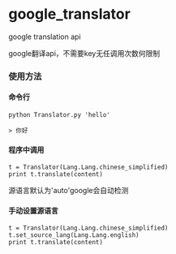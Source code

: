 # google_translator

google translation api

google翻译api，不需要key无任调用次数何限制

### 使用方法
#### 命令行
```
python Translator.py 'hello'
	
> 你好 
```
#### 程序中调用

```
t = Translator(Lang.Lang.chinese_simplified)
print t.translate(content)
```

源语言默认为'auto'google会自动检测

#### 手动设置源语言

```
t = Translator(Lang.Lang.chinese_simplified)
t.set_source_lang(Lang.Lang.english)
print t.translate(content)
```

